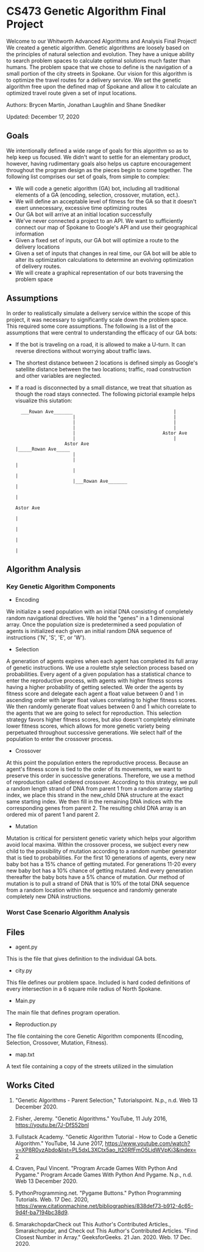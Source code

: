 # CS473 Genetic Algorithm Final Project
Welcome to our Whitworth Advanced Algorithms and Analysis Final Project!  We created a genetic algorithm.  Genetic algorithms are loosely based on the principles of natural selection and evolution.  They have a unique ability to search problem spaces to calculate optimal solutions much faster than humans.  The problem space that we chose to define is the navigation of a small portion of the city streets in Spokane.  Our vision for this algorithm is to optimize the travel routes for a delivery service.  We set the genetic algorithm free upon the defined map of Spokane and allow it to calculate an optimized travel route given a set of input locations.

Authors: Brycen Martin, Jonathan Laughlin and Shane Snediker

Updated: December 17, 2020

## Goals
We intentionally defined a wide range of goals for this algorithm so as to help keep us focused.  We didn't want to settle for an elementary product, however, having rudimentary goals also helps us capture encouragement throughout the program design as the pieces begin to come together.  The following list comprises our set of goals, from simple to complex:
* We will code a genetic algorithm (GA) bot, including all traditional elements of a GA (encoding, selection, crossover, mutation, ect.).
* We will define an acceptable level of fitness for the GA so that it doesn't exert unnecessary, excessive time optimizing routes
* Our GA bot will arrive at an initial location successfully
* We've never connected a project to an API.  We want to sufficiently connect our map of Spokane to Google's API and use their geographical information
* Given a fixed set of inputs, our GA bot will optimize a route to the delivery locations
* Given a set of inputs that changes in real time, our GA bot will be able to alter its optimization calculations to determine an evolving optimization of delivery routes.
* We will create a graphical representation of our bots traversing the problem space

## Assumptions
In order to realistically simulate a delivery service within the scope of this project, it was necessary to significantly scale down the problem space.  This required some core assumptions.  The following is a list of the assumptions that were central to understanding the efficacy of our GA bots:
* If the bot is traveling on a road, it is allowed to make a U-turn.  It can reverse directions without worrying about traffic laws.  
* The shortest distance between 2 locations is defined simply as Google's satellite distance between the two locations; traffic, road construction and other variables are neglected.
* If a road is disconnected by a small distance, we treat that situation as though the road stays connected.  The following pictorial example helps visualize this siutation:
  
        ___Rowan Ave_______                                     |
                           |                                    |
                           |                                    |
                           |                                    |
                           |                                Astor Ave
                           |                                    |
                        Astor Ave                               |_____Rowan Ave_____                            
                           |
                           |                                                        |
                           |                                                        |
                           |___Rowan Ave_______                                     |
                                                                                    |
                                                                                Astor Ave
                                                                                    |
                                                                                    |
                                                                                    |
                                                                                    |

## Algorithm Analysis

### Key Genetic Algorithm Components

* Encoding
  
We initialize a seed population with an initial DNA consisting of completely random navigational directives. We hold the "genes" in a 1 dimensional array. Once the population size is predetermined a seed population of agents is initialized each given an initial random DNA sequence of instructions ('N', 'S', 'E', or 'W').

* Selection

A generation of agents expires when each agent has completed its full array of genetic instructions. We use a roulette style selection process based on probabilities. Every agent of a given population has a statistical chance to enter the reproductive process, with agents with higher fitness scores having a higher probability of getting selected. We order the agents by fitness score and delegate each agent a float value between 0 and 1 in ascending order with larger float values correlating to higher fitness scores. We then randomly generate float values between 0 and 1 which correlate to the agents that we are going to select for reproduction. This selection strategy favors higher fitness scores, but also doesn't completely eliminate lower fitness scores, which allows for more genetic variety being perpetuated throughout successive generations. We select half of the population to enter the crossover process.

* Crossover

At this point the population enters the reproductive process. Because an agent's fitness score is tied to the order of its movements, we want to preserve this order in successive generations. Therefore, we use a method of reproduction called ordered crossover. According to this strategy, we pull a random length strand of DNA from parent 1 from a random array starting index, we place this strand in the new_child DNA structure at the exact same starting index. We then fill in the remaining DNA indices with the corresponding genes from parent 2. The resulting child DNA array is an ordered mix of parent 1 and parent 2.

* Mutation

Mutation is critical for persistent genetic variety which helps your algorithm avoid local maxima. Within the crossover process, we subject every new child to the possibility of mutation according to a random number generator that is tied to probabilities. For the first 10 generations of agents, every new baby bot has a 15% chance of getting mutated. For generations 11-20 every new baby bot has a 10% chance of getting mutated. And every generation thereafter the baby bots have a 5% chance of mutation. Our method of mutation is to pull a strand of DNA that is 10% of the total DNA sequence from a random location within the sequence and randomly generate completely new DNA instructions.

### Worst Case Scenario Algorithm Analysis

## Files

* agent.py

This is the file that gives definition to the individual GA bots.

* city.py

This file defines our problem space.  Included is hard coded definitions of every intersection in a 6 square mile radius of North Spokane.

* Main.py

The main file that defines program operation.

* Reproduction.py
  
The file containing the core Genetic Algorithm components (Encoding, Selection, Crossover, Mutation, Fitness).

* map.txt

A text file containing a copy of the streets utilized in the simulation

## Works Cited

1. "Genetic Algorithms - Parent Selection," Tutorialspoint. N.p., n.d. Web 13 December 2020.

2. Fisher, Jeremy. "Genetic Algorithms." YouTube, 11 July 2016, https://youtu.be/7J-DfS52bnl

3. Fullstack Academy. "Genetic Algorithm Tutorial - How to Code a Genetic Algorithm." YouTube, 14 June 2017, https://www.youtube.com/watch?v=XP8R0yzAbdo&list=PL5dxL3XCtx5ao_lt20RfFmO5LidWVpKi3&index=2

4. Craven, Paul Vincent. "Program Arcade Games With Python And Pygame." Program Arcade Games With Python And Pygame. N.p., n.d. Web 13 December 2020.

5. PythonProgramming.net. "Pygame Buttons." Python Programming Tutorials. Web. 17 Dec. 2020, https://www.citationmachine.net/bibliographies/838def73-b912-4c65-9d4f-ba7194bc38d9.

6. SmarakchopdarCheck out This Author's Contributed Articles., Smarakchopdar, and Check out This Author's Contributed Articles. "Find Closest Number in Array." GeeksforGeeks. 21 Jan. 2020. Web. 17 Dec. 2020.